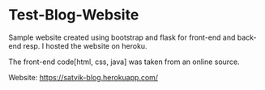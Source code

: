 # Test-Blog-Website

Sample website created using bootstrap and flask for front-end and back-end resp. I hosted the website on heroku.

The front-end code[html, css, java] was taken from an online source.

Website: https://satvik-blog.herokuapp.com/

